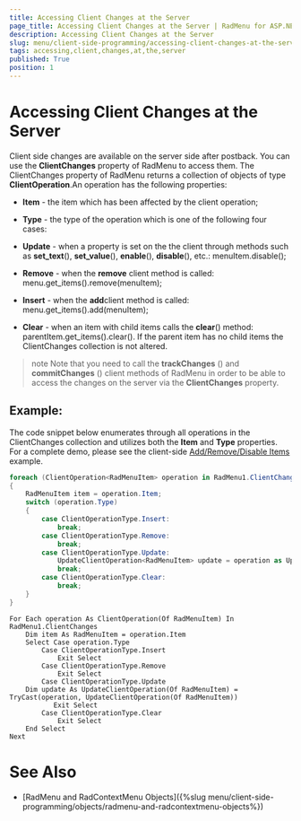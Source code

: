 ```yaml
---
title: Accessing Client Changes at the Server
page_title: Accessing Client Changes at the Server | RadMenu for ASP.NET AJAX Documentation
description: Accessing Client Changes at the Server
slug: menu/client-side-programming/accessing-client-changes-at-the-server
tags: accessing,client,changes,at,the,server
published: True
position: 1
---
```


# Accessing Client Changes at the Server



Client side changes are available on the server side after postback. You can use the **ClientChanges** property of RadMenu to access them. The ClientChanges property of RadMenu returns a collection of objects of type **ClientOperation**.An operation has the following properties:

* **Item** - the item which has been affected by the client operation;

* **Type** - the type of the operation which is one of the following four cases:

* **Update** - when a property is set on the the client through methods such as **set_text**(), **set_value**(), **enable**(), **disable**(), etc.: menuItem.disable();

* **Remove** - when the **remove** client method is called: menu.get_items().remove(menuItem);

* **Insert** - when the **add**client method is called: menu.get_items().add(menuItem);

* **Clear** - when an item with child items calls the **clear**() method: parentItem.get_items().clear(). If the parent item has no child items the ClientChanges collection is not altered.



>note Note that you need to call the **trackChanges** () and **commitChanges** () client methods of RadMenu in order to be able to access the changes on the server via the **ClientChanges** property.
>


## Example:

The code snippet below enumerates through all operations in the ClientChanges collection and utilizes both the **Item** and **Type** properties. For a complete demo, please see the client-side [Add/Remove/Disable Items](https://demos.telerik.com/aspnet-ajax/menu/examples/programming/addremovedisableitemsclientside/defaultcs.aspx) example.


````C#	     
foreach (ClientOperation<RadMenuItem> operation in RadMenu1.ClientChanges)
{ 
    RadMenuItem item = operation.Item;
    switch (operation.Type) 
    {  
        case ClientOperationType.Insert:
            break;  
        case ClientOperationType.Remove:
            break;  
        case ClientOperationType.Update:   
            UpdateClientOperation<RadMenuItem> update = operation as UpdateClientOperation<RadMenuItem>;   
            break;  
        case ClientOperationType.Clear:   
            break; 
    } 
}		
````
````VB.NET
For Each operation As ClientOperation(Of RadMenuItem) In RadMenu1.ClientChanges
    Dim item As RadMenuItem = operation.Item
    Select Case operation.Type
        Case ClientOperationType.Insert
            Exit Select
        Case ClientOperationType.Remove
            Exit Select
        Case ClientOperationType.Update
    Dim update As UpdateClientOperation(Of RadMenuItem) = TryCast(operation, UpdateClientOperation(Of RadMenuItem))
           Exit Select
        Case ClientOperationType.Clear
            Exit Select
    End Select
Next 
````

# See Also

 * [RadMenu and RadContextMenu Objects]({%slug menu/client-side-programming/objects/radmenu-and-radcontextmenu-objects%})
